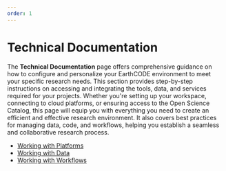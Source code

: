 ```yaml
---
order: 1
---
```

# Technical Documentation 

The **Technical Documentation** page offers comprehensive guidance on how to configure and personalize your EarthCODE environment to meet your specific research needs. This section provides step-by-step instructions on accessing and integrating the tools, data, and services required for your projects. Whether you're setting up your workspace, connecting to cloud platforms, or ensuring access to the Open Science Catalog, this page will equip you with everything you need to create an efficient and effective research environment. It also covers best practices for managing data, code, and workflows, helping you establish a seamless and collaborative research process.

- [Working with Platforms](./Platforms/)
- [Working with Data](./Data/)
- [Working with Workflows](./Workflows/)

